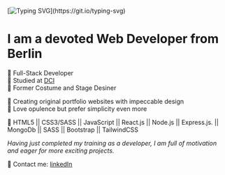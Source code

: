 [![Typing SVG](https://readme-typing-svg.demolab.com?font=Homemade+Apple&size=24&pause=1000&color=F7CCDC&random=false&width=435&lines=Coucou,+Lili+here!)](https://git.io/typing-svg)

# I am a devoted Web Developer from Berlin

💮 Full-Stack Developer<br/>
💮 Studied at [DCI](https://digitalcareerinstitute.org)<br/>
💮 Former Costume and Stage Desiner<br/>

💮 Creating original portfolio websites with impeccable design<br/>
💮 Love opulence but prefer simplicity even more<br/>

💮 HTML5 || CSS3/SASS || JavaScript || React.js || Node.js || Express.js. || MongoDb || SASS || Bootstrap || TailwindCSS


*Having just completed my training as a developer, I am full of motivation and eager for more exciting projects.*

💮 Contact me: 
[linkedIn](https://linkedin.com/in/liliavar)


